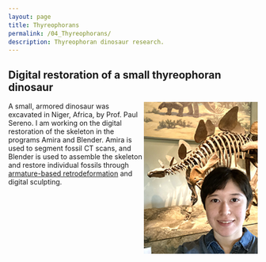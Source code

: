 ```yaml
---
layout: page
title: Thyreophorans
permalink: /04_Thyreophorans/
description: Thyreophoran dinosaur research.
---
```


## Digital restoration of a small thyreophoran dinosaur

<img align=right src="/assets/StegosaurSelfie.png" alt="Me and Stegosaurus" width=230px>

A small, armored dinosaur was excavated in Niger, Africa, by Prof. Paul Sereno. I am working on the digital restoration of the skeleton in the programs Amira and Blender. Amira is used to segment fossil CT scans, and Blender is used to assemble the skeleton and restore individual fossils through [armature-based retrodeformation](https://doi.org/10.3389/feart.2022.833379) and digital sculpting.

